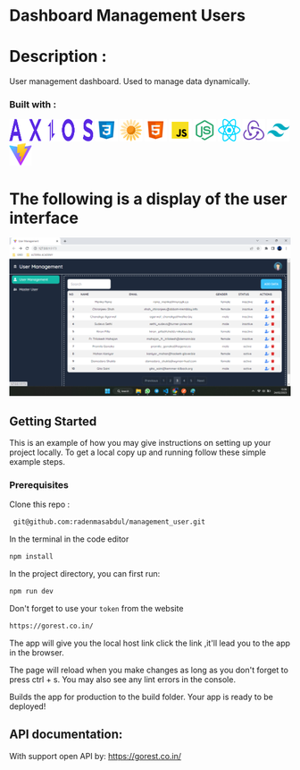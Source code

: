 # Dashboard Management Users

# Description :
User management dashboard. Used to manage data dynamically.

### Built with :
<p align="left"> 
  <img
      src="https://github.com/radenmasabdul/logo/blob/7718c966b2ab9aaa6580905fd80e8bb2ee6f454a/Axios.svg.png" alt="axios"
      width="150" height="40" />
  <img
      src="https://github.com/radenmasabdul/logo/blob/7718c966b2ab9aaa6580905fd80e8bb2ee6f454a/css3.svg" alt="css3"
      width="40" height="40" />
  <img
      src="https://github.com/radenmasabdul/logo/blob/7718c966b2ab9aaa6580905fd80e8bb2ee6f454a/daisyUI.png" alt="daisyUI"
      width="40" height="40" />
  <img
      src="https://github.com/radenmasabdul/logo/blob/c0a25616c1f76e5d4ee778baa7a6d05e120d18bb/html-5.svg" alt="html5"
      width="40" height="40" />
  <img
      src="https://github.com/radenmasabdul/logo/blob/7718c966b2ab9aaa6580905fd80e8bb2ee6f454a/javascript.svg" alt="js"
      width="40" height="40" />
  <img
      src="https://github.com/radenmasabdul/logo/blob/7718c966b2ab9aaa6580905fd80e8bb2ee6f454a/node-js.svg" alt="node"
      width="40" height="40" />
  <img
      src="https://github.com/radenmasabdul/logo/blob/7718c966b2ab9aaa6580905fd80e8bb2ee6f454a/react-js-icon.svg" alt="react"
      width="40" height="40" />
  <img
      src="https://github.com/radenmasabdul/logo/blob/2f3bd054d1618dc238a44e82de4774fcf7ad4a62/redux-svgrepo-com.svg" alt="redux"
      width="40" height="40" />
  <img
      src="https://github.com/radenmasabdul/logo/blob/7718c966b2ab9aaa6580905fd80e8bb2ee6f454a/tailwindcss.svg" alt="tailwind"
      width="40" height="40" />
  <img
      src="https://github.com/radenmasabdul/logo/blob/2f3bd054d1618dc238a44e82de4774fcf7ad4a62/vite.svg" alt="vite"
      width="40" height="40" />
</p>

# The following is a display of the user interface
<img src="https://github.com/radenmasabdul/logo/blob/2f3bd054d1618dc238a44e82de4774fcf7ad4a62/ss/dashboard_user.png" alt="home"/>

<!-- GETTING STARTED -->
## Getting Started

This is an example of how you may give instructions on setting up your project locally.
To get a local copy up and running follow these simple example steps.

### Prerequisites
Clone this repo :
 ```sh
  git@github.com:radenmasabdul/management_user.git
 ```

In the terminal in the code editor
 ```sh
 npm install
  ```
  
In the project directory, you can first run:
```sh
npm run dev
```

Don't forget to use your ```token``` from the website 
```sh
https://gorest.co.in/
```

The app will give you the local host link click the link ,it'll lead you
to the app in the browser.

The page will reload when you make changes as long as you don't 
forget to press ctrl + s.
You may also see any lint errors in the console.

Builds the app for production to the build folder.
Your app is ready to be deployed!

## API documentation:
With support open API by:
https://gorest.co.in/
